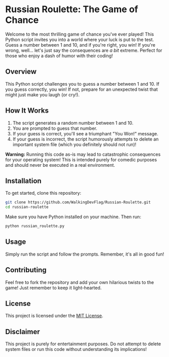 # **Russian Roulette: The Game of Chance**
Welcome to the most thrilling game of chance you've ever played! This Python script invites you into a world where your luck is put to the test. Guess a number between 1 and 10, and if you're right, you win! If you're wrong, well... let's just say the consequences are *a bit* extreme. Perfect for those who enjoy a dash of humor with their coding!


## Overview

This Python script challenges you to guess a number between 1 and 10. If you guess correctly, you win! If not, prepare for an unexpected twist that might just make you laugh (or cry!).

## How It Works

1. The script generates a random number between 1 and 10.
2. You are prompted to guess that number.
3. If your guess is correct, you'll see a triumphant "You Won!" message.
4. If your guess is incorrect, the script humorously attempts to delete an important system file (which you definitely should not run)!

**Warning:** Running this code as-is may lead to catastrophic consequences for your operating system! This is intended purely for comedic purposes and should never be executed in a real environment.

## Installation

To get started, clone this repository:

```bash
git clone https://github.com/WalkingDevFlag/Russian-Roulette.git
cd russian-roulette
```

Make sure you have Python installed on your machine. Then run:

```bash
python russian_roulette.py
```

## Usage

Simply run the script and follow the prompts. Remember, it's all in good fun!

## Contributing

Feel free to fork the repository and add your own hilarious twists to the game! Just remember to keep it light-hearted.

## License

This project is licensed under the [MIT License](LISCENSE).

## Disclaimer

This project is purely for entertainment purposes. Do not attempt to delete system files or run this code without understanding its implications!
